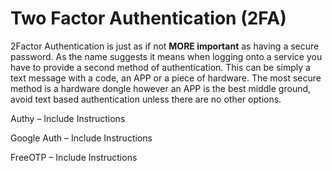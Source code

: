 # **Two Factor Authentication \(2FA\)**

2Factor Authentication is just as if not **MORE important** as having a secure password. As the name suggests it means when logging onto a service you have to provide a second method of authentication. This can be simply a text message with a code, an APP or a piece of hardware. The most secure method is a hardware dongle however an APP is the best middle ground, avoid text based authentication unless there are no other options.

Authy – Include Instructions

Google Auth – Include Instructions

FreeOTP – Include Instructions

